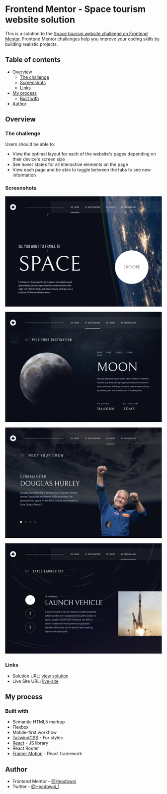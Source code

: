 # Frontend Mentor - Space tourism website solution

This is a solution to the [Space tourism website challenge on Frontend Mentor](https://www.frontendmentor.io/challenges/space-tourism-multipage-website-gRWj1URZ3). Frontend Mentor challenges help you improve your coding skills by building realistic projects.

## Table of contents

- [Overview](#overview)
  - [The challenge](#the-challenge)
  - [Screenshots](#screenshots)
  - [Links](#links)
- [My process](#my-process)
  - [Built with](#built-with)
- [Author](#author)

## Overview

### The challenge

Users should be able to:

- View the optimal layout for each of the website's pages depending on their device's screen size
- See hover states for all interactive elements on the page
- View each page and be able to toggle between the tabs to see new information

### Screenshots

![screenshot-home](screenshot/screenshot-home.png)

![screenshot-destination](screenshot/screenshot-destination.png)

![screenshoy-crew](screenshot/screenshot-crew.png)

![screensgot-technology](screenshot/screenshot-technology.png)

### Links

- Solution URL: [view solution](https://github.com/Headbwoi/space-tourism-website)
- Live Site URL: [live-site](https://space-tourism-website-et-moi.netlify.app/)

## My process

### Built with

- Semantic HTML5 markup
- Flexbox
- Mobile-first workflow
- [TailwindCSS](https://tailwindcss.com/) - For styles
- [React](https://reactjs.org/) - JS library
- React Router
- [Framer Motion](https://framer.com/) - React framework

## Author

- Frontend Mentor - [@Headbwoi](https://www.frontendmentor.io/profile/yourusername)
- Twitter - [@Headbwoi_1](https://www.twitter.com/Headnwoi_1)
